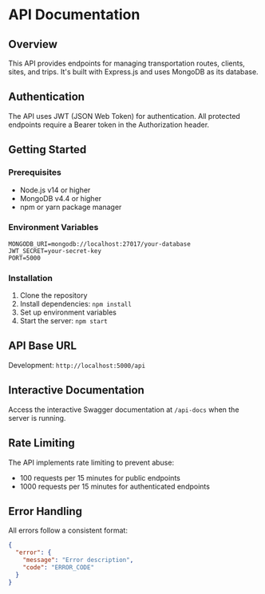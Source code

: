 # API Documentation

## Overview
This API provides endpoints for managing transportation routes, clients, sites, and trips. It's built with Express.js and uses MongoDB as its database.

## Authentication
The API uses JWT (JSON Web Token) for authentication. All protected endpoints require a Bearer token in the Authorization header.

## Getting Started

### Prerequisites
- Node.js v14 or higher
- MongoDB v4.4 or higher
- npm or yarn package manager

### Environment Variables
```
MONGODB_URI=mongodb://localhost:27017/your-database
JWT_SECRET=your-secret-key
PORT=5000
```

### Installation
1. Clone the repository
2. Install dependencies: `npm install`
3. Set up environment variables
4. Start the server: `npm start`

## API Base URL
Development: `http://localhost:5000/api`

## Interactive Documentation
Access the interactive Swagger documentation at `/api-docs` when the server is running.

## Rate Limiting
The API implements rate limiting to prevent abuse:
- 100 requests per 15 minutes for public endpoints
- 1000 requests per 15 minutes for authenticated endpoints

## Error Handling
All errors follow a consistent format:
```json
{
  "error": {
    "message": "Error description",
    "code": "ERROR_CODE"
  }
}
```